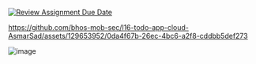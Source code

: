 [![Review Assignment Due Date](https://classroom.github.com/assets/deadline-readme-button-24ddc0f5d75046c5622901739e7c5dd533143b0c8e959d652212380cedb1ea36.svg)](https://classroom.github.com/a/McDAWv9O)


https://github.com/bhos-mob-sec/l16-todo-app-cloud-AsmarSad/assets/129653952/0da4f67b-26ec-4bc6-a2f8-cddbb5def273



![image](https://github.com/bhos-mob-sec/l16-todo-app-cloud-AsmarSad/assets/129653952/b4767689-6d9a-4c07-8c0e-db86b3ad91c8)
